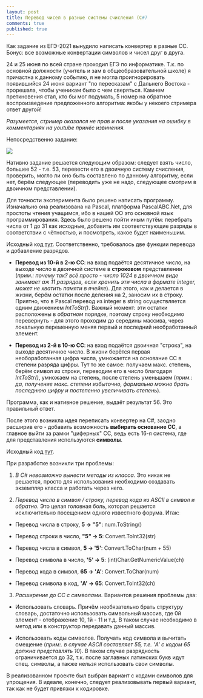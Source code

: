 ```yaml
---
layout: post
title: Перевод чисел в разные системы счисления (C#)
comments: true
published: true
---
```

Как задание из ЕГЭ-2021 вынудило написать конвертер в разные СС.  
Бонус: все возможные конвертации символов и чисел друг в друга.

24 и 25 июня по всей стране проходил ЕГЭ по информатике. Т.к. по основной должности (учитель и зам в общеобразовательной школе) я причастна к данному событию, я не могла проигнорировать появившийся 24 июня вариант "по пересказам" с Дальнего Востока - прорешала, чтобы ученикам было с чем сверяться. Камнем преткновения стал, кто бы мог подумать, 5 номер на обратное воспроизведение предложенного алгоритма: якобы у некоего стримера ответ другой! 

*Разумеется, стример оказался не прав и после указания на ошибку в комментариях на youtube принёс извинения.*

Непосредственно задание:

![]({{site.baseurl}}/images/ege5.png)

Нативно задание решается следующим образом: следует взять число, большее 52 - т.е. 53, перевести его в двоичную систему счисления, проверить, могло ли оно быть составлено по данному алгоритму, если нет, берём следующее (переводить уже не надо, следующее смотрим в двоичном представлении).

Для точности эксперимента было решено написать программу. Изначально она реализована на Pascal, платформа PascalABC.Net, для простоты чтения учащимся, ибо в нашей ОО это основной язык программирования. Здесь было решено пойти иным путём: перебрать числа от 1 до 31 как исходные, добавить им соответствующие разряды в соответствии с чётностью, и посмотреть, какое будет наименьшим.

Исходный код [тут](https://github.com/deadmadara/NumericalSystemConverter/blob/main/ege-example.pas). Соответственно, требовалось две функции перевода и добавление разрядов. 

* **Перевод из 10-й в 2-ю СС**: на вход подаётся десятичное число, на выходе число в двоичной системе в **строковом** представлении (*прим.: почему так? всё просто - число 1024 в двоичном виде занимает аж 11 разрядов, если хранить эти числа в формате integer, может не хватить памяти в ячейке*). Для этого, как и делается в жизни, берём остатки после деления на 2, заносим их в строку. Приятно, что в Pascal перевод из integer в string осуществляется одним движением *IntToStr()*. Важный момент: эти остатки расположены в *обратном* порядке, поэтому строку необходимо перевернуть - для этого проходим до середины массива, через локальную переменную меняя первый и последний необработанный элемент.

* **Перевод из 2-й в 10-ю СС**: на вход подаётся двоичная "строка", на выходе десятичное число. В жизни берётся первая необоработанная цифра числа, умножается на основание СС в степени разряда цифры. Тут то же самое: получаем макс. степень, берём символ из строки, переводим его в число благодаря *IntToStr()*, умножаем на степень, после степень уменьшаем (*прим.: да, получение макс. степени избыточно, формально можно брать последнюю цифру и постепенно увеличивать степень*). 

Программа, как и нативное решение, выдаёт результат 56. Это правильный ответ.

После этого возникла идея переписать конвертер на C#, заодно расширив его - добавить возможность **выбирать основание СС**, а главное выйти за рамки "циферных" СС, ведь есть 16-я система, где для представления используются **символы**.

Исходный код [тут](https://github.com/deadmadara/NumericalSystemConverter/blob/main/NumericalSystemHandler.cs).

При разработке возникли три проблемы:

1) *В C# невозможно вынести методы из класса.* Это никак не решается, просто для использования необходимо создавать экземпляр класса и работать через него. 

2) *Перевод числа в символ / строку, перевод кода из ASCII в символ и обратно.* Это целая головная боль, которая решается исключительно посещением одного известного форума. Итак:

* Перевод числа в строку, **5 -> "5"**: num.ToString()
 
* Перевод строки в число, **"5" -> 5**: Convert.ToInt32(str)

* Перевод числа в символ, **5 -> '5'**: Convert.ToChar(num + 55)

* Перевод символа в число, **'5' -> 5**: (int)Char.GetNumericValue(ch)

* Перевод кода в символ, **65 -> 'A'**: Convert.ToChar(num)

* Перевод символа в код, **'A' -> 65**: Convert.ToInt32(ch)

3) *Расширение до СС с символами.* Вариантов решения проблемы два:

* Использовать словарь. Причём необязательно брать структуру словарь, достаточно использовать символьный массив, где 0й элемент - отображение 10, 1й - 11 и т.д. В таком случае необходимо в метод или в конструктор передавать данный массив.

* Использовать коды символов. Получать код символа и вычитать смещение (*прим:. в случае ASCII составляет 55, т.е. 'A' с кодом 65 должна представлять 10*). В таком случае разрядность ограничивается до 32, т.к. после заглавных латинских букв идут спец. символы, а также нельзя использовать свои символы.

В реализованном проекте был выбран вариант с кодами символов для упрощения. В идеале, конечно, следует реализовывать первый вариант, так как не будет привязки к кодировке.
